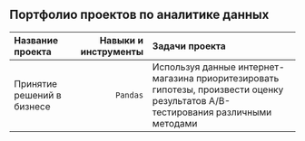 ## Портфолио проектов по аналитике данных 
| Название проекта | Навыки и инструменты | Задачи проекта |
| :-------------------- | ---------------------: |:---------------------------|
| Принятие решений в бизнесе | `Pandas` | Используя данные интернет-магазина приоритезировать гипотезы, произвести оценку результатов A/B-тестирования различными методами |
